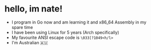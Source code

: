 # hello, im nate!
- I program in Go now and am learning it and x86_64 Assembly in my spare time
- I have been using Linux for 5 years (Arch specifically)
- My favourite ANSI escape code is `\033[?1049<h/l>`
- I'm Australian 🇦🇺
